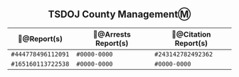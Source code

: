 <div align="center">

## **TSDOJ County ManagementⓂ️**
</div> 

📂@Report(s) | 📄@Arrests Report(s) | 📜@Citation Report(s)
--- | --- | ---
`#444778496112091` | `#0000-0000` | `#243142782492362`
`#165160113722538`   | `#0000-0000` | `#0000-0000`
